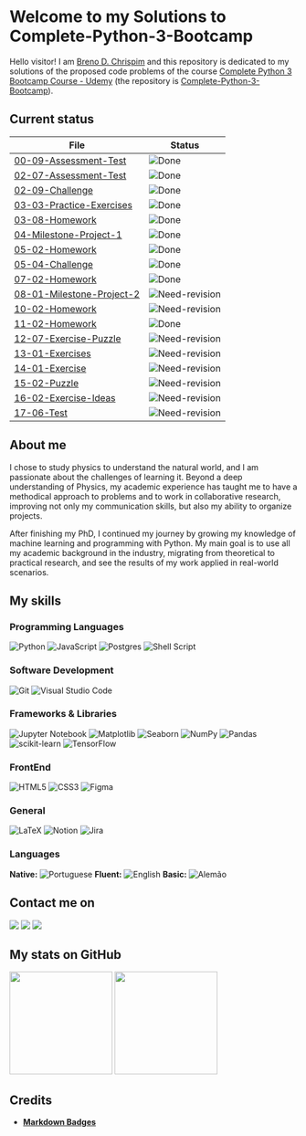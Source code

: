 # Welcome to my Solutions to Complete-Python-3-Bootcamp

Hello visitor! I am [Breno D. Chrispim](https://github.com/DChrispim) and this repository is dedicated to my solutions of the proposed code problems of the course [Complete Python 3 Bootcamp Course - Udemy](https://www.udemy.com/complete-python-bootcamp/?couponCode=COMPLETE_GITHUB) (the repository is [Complete-Python-3-Bootcamp](https://github.com/Pierian-Data/Complete-Python-3-Bootcamp)).

## Current status

| File                                                         | Status                                                              |
| ------------------------------------------------------------ | ------------------------------------------------------------------- |
| [00-09-Assessment-Test](00-09-Assessment-Test.ipynb)         | ![Done](https://img.shields.io/badge/Done-green)                    |
| [02-07-Assessment-Test](02-07-Assessment-Test.ipynb)         | ![Done](https://img.shields.io/badge/Done-green)                    |
| [02-09-Challenge](02-09-Challenge.ipynb)                     | ![Done](https://img.shields.io/badge/Done-green)                    |
| [03-03-Practice-Exercises](03-03-Practice-Exercises.ipynb)   | ![Done](https://img.shields.io/badge/Done-green)                    |
| [03-08-Homework](03-08-Homework.ipynb)                       | ![Done](https://img.shields.io/badge/Done-green)                    |
| [04-Milestone-Project-1](04-Milestone-Project-1.ipynb)       | ![Done](https://img.shields.io/badge/Done-green)                    |
| [05-02-Homework](05-02-Homework.ipynb)                       | ![Done](https://img.shields.io/badge/Done-green)                    |
| [05-04-Challenge](05-04-Challenge.ipynb)                     | ![Done](https://img.shields.io/badge/Done-green)                    |
| [07-02-Homework](07-02-Homework.ipynb)                       | ![Done](https://img.shields.io/badge/Done-green)                    |
| [08-01-Milestone-Project-2](08-01-Milestone-Project-2.ipynb) | ![Need-revision](https://img.shields.io/badge/Need%20Revision-blue) |
| [10-02-Homework](10-02-Homework.ipynb)                       | ![Need-revision](https://img.shields.io/badge/Need%20Revision-blue) |
| [11-02-Homework](11-02-Homework.ipynb)                       | ![Done](https://img.shields.io/badge/Done-green)                    |
| [12-07-Exercise-Puzzle](12-07-Exercise-Puzzle.ipynb)         | ![Need-revision](https://img.shields.io/badge/Need%20Revision-blue) |
| [13-01-Exercises](13-01-Exercises.ipynb)                     | ![Need-revision](https://img.shields.io/badge/Need%20Revision-blue) |
| [14-01-Exercise](14-01-Exercise.ipynb)                       | ![Need-revision](https://img.shields.io/badge/Need%20Revision-blue) |
| [15-02-Puzzle](15-02-Puzzle.ipynb)                           | ![Need-revision](https://img.shields.io/badge/Need%20Revision-blue) |
| [16-02-Exercise-Ideas](16-02-Exercise-Ideas.ipynb)           | ![Need-revision](https://img.shields.io/badge/Need%20Revision-blue) |
| [17-06-Test](17-06-Test.ipynb)                               | ![Need-revision](https://img.shields.io/badge/Need%20Revision-blue) |

## About me

I chose to study physics to understand the natural world, and I am passionate about the challenges of learning it. Beyond a deep understanding of Physics, my academic experience has taught me to have a methodical approach to problems and to work in collaborative research, improving not only my communication skills, but also my ability to organize projects.

After finishing my PhD, I continued my journey by growing my knowledge of machine learning and programming with Python. My main goal is to use all my academic background in the industry, migrating from theoretical to practical research, and see the results of my work applied in real-world scenarios.

## My skills

### Programming Languages

![Python](https://img.shields.io/badge/python-3670A0?style=for-the-badge&logo=python&logoColor=ffdd54)
![JavaScript](https://img.shields.io/badge/javascript-%23323330.svg?style=for-the-badge&logo=javascript&logoColor=%23F7DF1E)
![Postgres](https://img.shields.io/badge/postgres-%23316192.svg?style=for-the-badge&logo=postgresql&logoColor=white)
![Shell Script](https://img.shields.io/badge/shell_script-%23121011.svg?style=for-the-badge&logo=gnu-bash&logoColor=white)

### Software Development

![Git](https://img.shields.io/badge/git-%23F05033.svg?style=for-the-badge&logo=git&logoColor=white)
![Visual Studio Code](https://img.shields.io/badge/Visual%20Studio%20Code-0078d7.svg?style=for-the-badge&logo=visual-studio-code&logoColor=white)

### Frameworks & Libraries

![Jupyter Notebook](https://img.shields.io/badge/jupyter-%23FA0F00.svg?style=for-the-badge&logo=jupyter&logoColor=white)
![Matplotlib](https://img.shields.io/badge/Matplotlib-%23ffffff.svg?style=for-the-badge&logo=Matplotlib&logoColor=black)
![Seaborn](https://img.shields.io/badge/SeaBorn-%3670A0.svg?style=for-the-badge&logo=python&logoColor=white)
![NumPy](https://img.shields.io/badge/numpy-%23013243.svg?style=for-the-badge&logo=numpy&logoColor=white)
![Pandas](https://img.shields.io/badge/pandas-%23150458.svg?style=for-the-badge&logo=pandas&logoColor=white)
![scikit-learn](https://img.shields.io/badge/scikit--learn-%23F7931E.svg?style=for-the-badge&logo=scikit-learn&logoColor=white)
![TensorFlow](https://img.shields.io/badge/TensorFlow-%23FF6F00.svg?style=for-the-badge&logo=TensorFlow&logoColor=white)

### FrontEnd

![HTML5](https://img.shields.io/badge/html5-%23E34F26.svg?style=for-the-badge&logo=html5&logoColor=white)
![CSS3](https://img.shields.io/badge/css3-%231572B6.svg?style=for-the-badge&logo=css3&logoColor=white)
![Figma](https://img.shields.io/badge/figma-%23F24E1E.svg?style=for-the-badge&logo=figma&logoColor=white)

### General

![LaTeX](https://img.shields.io/badge/latex-%23008080.svg?style=for-the-badge&logo=latex&logoColor=white)
![Notion](https://img.shields.io/badge/Notion-%23000000.svg?style=for-the-badge&logo=notion&logoColor=white)
![Jira](https://img.shields.io/badge/jira-%230A0FFF.svg?style=for-the-badge&logo=jira&logoColor=white)

### Languages

**Native:** ![Portuguese](https://img.shields.io/badge/Portuguese-green)
**Fluent:** ![English](https://img.shields.io/badge/English-blue)
**Basic:** ![Alemão](https://img.shields.io/badge/Alemão-red)

## Contact me on

<div>
<a href = "mailto:brenoadsdc@gmail.com"><img loading="lazy" src="https://img.shields.io/badge/Gmail-D14836?style=for-the-badge&logo=gmail&logoColor=white" target="_blank"></a>
<a href="https://www.linkedin.com/in/brenochrispim/" target="_blank"><img loading="lazy" src="https://img.shields.io/badge/linkedin-%230077B5.svg?style=for-the-badge&logo=linkedin&logoColor=white" target="_blank"></a>
<a href="https://dchrispim.github.io/my-portfolio/" target="_blank"><img loading="lazy" src="https://img.shields.io/badge/My%20github%20page-121013?style=for-the-badge&logo=github&logoColor=white" target="_blank"></a>
</div>

## My stats on GitHub

<div>
<a href="https://github.com/DChrispim/"></a>
<img loading="lazy" height="180em" src="https://github-readme-stats.vercel.app/api/top-langs/?username=DChrispim&layout=compact&langs_count=7&theme=dracula"/>
<img loading="lazy" height="180em" src="https://github-readme-stats.vercel.app/api?username=DChrispim&show_icons=true&theme=dracula&include_all_commits=true&count_private=true"/>
</div>

## Credits

- [**Markdown Badges**](https://github.com/Ileriayo/markdown-badges)
